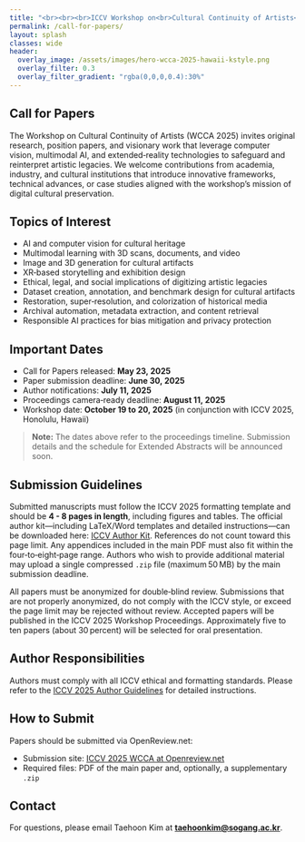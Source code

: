 ```yaml
---
title: "<br><br><br>ICCV Workshop on<br>Cultural Continuity of Artists<br><br><br>"
permalink: /call-for-papers/
layout: splash
classes: wide
header:
  overlay_image: /assets/images/hero-wcca-2025-hawaii-kstyle.png
  overlay_filter: 0.3
  overlay_filter_gradient: "rgba(0,0,0,0.4):30%"
---
```


## Call for Papers

The Workshop on Cultural Continuity of Artists (WCCA 2025) invites original research, position papers, and visionary work that leverage computer vision, multimodal AI, and extended‑reality technologies to safeguard and reinterpret artistic legacies. We welcome contributions from academia, industry, and cultural institutions that introduce innovative frameworks, technical advances, or case studies aligned with the workshop’s mission of digital cultural preservation.

## Topics of Interest
- AI and computer vision for cultural heritage  
- Multimodal learning with 3D scans, documents, and video  
- Image and 3D generation for cultural artifacts  
- XR‑based storytelling and exhibition design  
- Ethical, legal, and social implications of digitizing artistic legacies  
- Dataset creation, annotation, and benchmark design for cultural artifacts  
- Restoration, super‑resolution, and colorization of historical media  
- Archival automation, metadata extraction, and content retrieval  
- Responsible AI practices for bias mitigation and privacy protection  

## Important Dates 
- Call for Papers released: **May 23, 2025** 
- Paper submission deadline: **June 30, 2025**  
- Author notifications: **July 11, 2025**  
- Proceedings camera‑ready deadline: **August 11, 2025**  
- Workshop date: **October 19 to 20, 2025** (in conjunction with ICCV 2025, Honolulu, Hawaii)  

> **Note:** The dates above refer to the proceedings timeline. Submission details and the schedule for Extended Abstracts will be announced soon.

## Submission Guidelines
Submitted manuscripts must follow the ICCV 2025 formatting template and should be **4 - 8 pages in length**, including figures and tables.
The official author kit—including LaTeX/Word templates and detailed instructions—can be downloaded here: [ICCV Author Kit](https://media.eventhosts.cc/Conferences/ICCV2025/ICCV2025-Author-Kit-Feb.zip).
References do not count toward this page limit. Any appendices included in the main PDF must also fit within the four‑to‑eight‑page range. Authors who wish to provide additional material may upload a single compressed `.zip` file (maximum 50 MB) by the main submission deadline.

All papers must be anonymized for double‑blind review. Submissions that are not properly anonymized, do not comply with the ICCV style, or exceed the page limit may be rejected without review. Accepted papers will be published in the ICCV 2025 Workshop Proceedings. Approximately five to ten papers (about 30 percent) will be selected for oral presentation.

## Author Responsibilities
Authors must comply with all ICCV ethical and formatting standards. Please refer to the [ICCV 2025 Author Guidelines](https://iccv.thecvf.com/Conferences/2025/AuthorGuidelines) for detailed instructions.

## How to Submit
Papers should be submitted via OpenReview.net:

- Submission site: [ICCV 2025 WCCA at Openreview.net](https://openreview.net/group?id=thecvf.com/ICCV/2025/Workshop/WCCA)
- Required files: PDF of the main paper and, optionally, a supplementary `.zip`  



## Contact
For questions, please email Taehoon Kim at **taehoonkim@sogang.ac.kr**.
